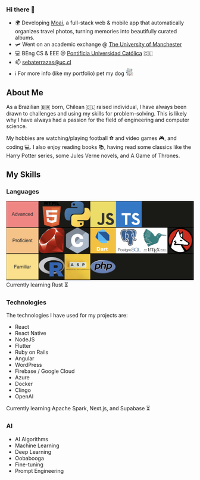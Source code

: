 ### Hi there 👋

- 🌍 Developing [Moai](https://github.com/sebaterrazas/moai), a full-stack web & mobile app that automatically organizes travel photos, turning memories into beautifully curated albums. 
- 🛩️ Went on an academic exchange @ [The University of Manchester](https://www.manchester.ac.uk/) 
- 💻 BEng CS & EEE @ [Pontificia Universidad Católica](https://www.manchester.ac.uk/) 🇨🇱
- 📫 sebaterrazas@uc.cl
- ℹ️ For more info (like my portfolio) pet my dog [<img src="westie-drawing.png" width="20">](https://sebaterrazas.github.io/)

## About Me
As a Brazilian 🇧🇷 born, Chilean 🇨🇱 raised individual, I have always been drawn to challenges and using my skills for problem-solving. This is likely why I have always had a passion for the field of engineering and computer science.

My hobbies are watching/playing football ⚽️ and video games 🎮, and coding 💻. I also enjoy reading books 📚, having read some classics like the Harry Potter series, some Jules Verne novels, and A Game of Thrones.

## My Skills

### Languages
![Programming Skill Tier List](programming_skill_tier_list.png)
Currently learning Rust ⏳

### Technologies
The technologies I have used for my projects are:
- React
- React Native
- NodeJS
- Flutter
- Ruby on Rails
- Angular
- WordPress
- Firebase / Google Cloud
- Azure
- Docker
- Clingo
- OpenAI

Currently learning Apache Spark, Next.js, and Supabase ⏳

### AI
- AI Algorithms
- Machine Learning
- Deep Learning
- Oobabooga
- Fine-tuning
- Prompt Engineering

